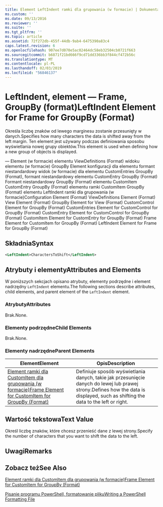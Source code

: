 ```yaml
---
title: Element LeftIndent ramki dla grupowania (w formacie) | Dokumentacja firmy Microsoft
ms.custom: ''
ms.date: 09/13/2016
ms.reviewer: ''
ms.suite: ''
ms.tgt_pltfrm: ''
ms.topic: article
ms.assetid: 72f272db-455f-44db-9ab4-6475390a83c4
caps.latest.revision: 6
ms.openlocfilehash: 907ee7d070e5ac02464dc58eb32504cb0721f663
ms.sourcegitcommit: b6871f21bd666f9cd71dd336bb3f844cf472b56c
ms.translationtype: MT
ms.contentlocale: pl-PL
ms.lasthandoff: 02/03/2019
ms.locfileid: "56846137"
---
```

# <a name="leftindent-element-for-frame-for-groupby-format"></a><span data-ttu-id="cf297-102">LeftIndent, element — Frame, GroupBy (format)</span><span class="sxs-lookup"><span data-stu-id="cf297-102">LeftIndent Element for Frame for GroupBy (Format)</span></span>

<span data-ttu-id="cf297-103">Określa liczbę znaków od lewego marginesu zostanie przesunięty w danych.</span><span class="sxs-lookup"><span data-stu-id="cf297-103">Specifies how many characters the data is shifted away from the left margin.</span></span> <span data-ttu-id="cf297-104">Ten element jest używany podczas definiowania sposobu wyświetlania nowej grupy obiektów.</span><span class="sxs-lookup"><span data-stu-id="cf297-104">This element is used when defining how a new group of objects is displayed.</span></span>

<span data-ttu-id="cf297-105">— Element (w formacie) elementu ViewDefinitions (Format) widoku elementu (w formacie) GroupBy Element konfiguracji dla elementu formant niestandardowy widok (w formacie) dla elementu CustomEntries GroupBy (Format), formant niestandardowy elementu CustomEntry GroupBy (Format) Formant niestandardowy GroupBy (Format) elementu CustomItem CustomEntry GroupBy (Format) elementu ramki CustomItem GroupBy (Format) elementu LeftIndent ramki dla grupowania (w formacie)</span><span class="sxs-lookup"><span data-stu-id="cf297-105">Configuration Element (Format) ViewDefinitions Element (Format) View Element (Format) GroupBy Element for View (Format) CustomControl Element for GroupBy (Format) CustomEntries Element for CustomControl for GroupBy (Format) CustomEntry Element for CustomControl for GroupBy (Format) CustomItem Element for CustomEntry for GroupBy (Format) Frame Element for CustomItem for GroupBy (Format) LeftIndent Element for Frame for GroupBy (Format)</span></span>

## <a name="syntax"></a><span data-ttu-id="cf297-106">Składnia</span><span class="sxs-lookup"><span data-stu-id="cf297-106">Syntax</span></span>

```xml
<LeftIndent>CharactersToShift</LeftIndent>
```

## <a name="attributes-and-elements"></a><span data-ttu-id="cf297-107">Atrybuty i elementy</span><span class="sxs-lookup"><span data-stu-id="cf297-107">Attributes and Elements</span></span>

<span data-ttu-id="cf297-108">W poniższych sekcjach opisano atrybuty, elementy podrzędne i element nadrzędny `LeftIndent` elementu.</span><span class="sxs-lookup"><span data-stu-id="cf297-108">The following sections describe attributes, child elements, and parent element of the `LeftIndent` element.</span></span>

### <a name="attributes"></a><span data-ttu-id="cf297-109">Atrybuty</span><span class="sxs-lookup"><span data-stu-id="cf297-109">Attributes</span></span>

<span data-ttu-id="cf297-110">Brak.</span><span class="sxs-lookup"><span data-stu-id="cf297-110">None.</span></span>

### <a name="child-elements"></a><span data-ttu-id="cf297-111">Elementy podrzędne</span><span class="sxs-lookup"><span data-stu-id="cf297-111">Child Elements</span></span>

<span data-ttu-id="cf297-112">Brak.</span><span class="sxs-lookup"><span data-stu-id="cf297-112">None.</span></span>

### <a name="parent-elements"></a><span data-ttu-id="cf297-113">Elementy nadrzędne</span><span class="sxs-lookup"><span data-stu-id="cf297-113">Parent Elements</span></span>

|<span data-ttu-id="cf297-114">Element</span><span class="sxs-lookup"><span data-stu-id="cf297-114">Element</span></span>|<span data-ttu-id="cf297-115">Opis</span><span class="sxs-lookup"><span data-stu-id="cf297-115">Description</span></span>|
|-------------|-----------------|
|[<span data-ttu-id="cf297-116">Element ramki dla CustomItem dla grupowania (w formacie)</span><span class="sxs-lookup"><span data-stu-id="cf297-116">Frame Element for CustomItem for GroupBy (Format)</span></span>](./frame-element-for-customitem-for-groupby-format.md)|<span data-ttu-id="cf297-117">Definiuje sposób wyświetlania danych, takie jak przesunięcie danych do lewej lub prawej strony.</span><span class="sxs-lookup"><span data-stu-id="cf297-117">Defines how the data is displayed, such as shifting the data to the left or right.</span></span>|

## <a name="text-value"></a><span data-ttu-id="cf297-118">Wartość tekstowa</span><span class="sxs-lookup"><span data-stu-id="cf297-118">Text Value</span></span>

<span data-ttu-id="cf297-119">Określ liczbę znaków, które chcesz przenieść dane z lewej strony.</span><span class="sxs-lookup"><span data-stu-id="cf297-119">Specify the number of characters that you want to shift the data to the left.</span></span>

## <a name="remarks"></a><span data-ttu-id="cf297-120">Uwagi</span><span class="sxs-lookup"><span data-stu-id="cf297-120">Remarks</span></span>

## <a name="see-also"></a><span data-ttu-id="cf297-121">Zobacz też</span><span class="sxs-lookup"><span data-stu-id="cf297-121">See Also</span></span>

[<span data-ttu-id="cf297-122">Element ramki dla CustomItem dla grupowania (w formacie)</span><span class="sxs-lookup"><span data-stu-id="cf297-122">Frame Element for CustomItem for GroupBy (Format)</span></span>](./frame-element-for-customitem-for-groupby-format.md)

[<span data-ttu-id="cf297-123">Pisanie programu PowerShell, formatowanie pliku</span><span class="sxs-lookup"><span data-stu-id="cf297-123">Writing a PowerShell Formatting File</span></span>](./writing-a-powershell-formatting-file.md)
